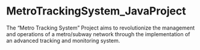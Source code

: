# MetroTrackingSystem_JavaProject
The “Metro Tracking System” Project aims to revolutionize the management and operations of a metro/subway network through the implementation of an advanced tracking and monitoring system.
